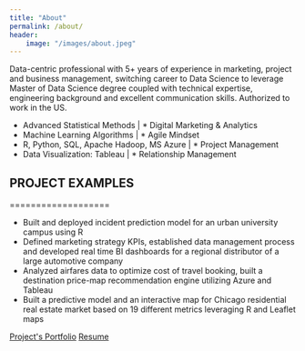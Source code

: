 ```yaml
---
title: "About"
permalink: /about/
header:
    image: "/images/about.jpeg"
---
```

Data-centric professional with 5+ years of experience in marketing, project and business management, switching career to Data Science to leverage Master of Data Science degree coupled with technical expertise, engineering background and excellent communication skills. Authorized to work in the US.

* Advanced Statistical Methods | * Digital Marketing & Analytics
* Machine Learning Algorithms | * Agile Mindset
* R, Python, SQL, Apache Hadoop, MS Azure | * Project Management
* Data Visualization: Tableau | * Relationship Management

## PROJECT EXAMPLES
===================

* Built and deployed incident prediction model for an urban university campus using R
* Defined marketing strategy KPIs, established data management process and developed real time BI dashboards for a regional distributor of a large automotive company
* Analyzed airfares data to optimize cost of travel booking, built a destination price-map recommendation engine utilizing Azure and Tableau
* Built a predictive model and an interactive map for Chicago residential real estate market based on 19 different metrics leveraging R and Leaflet maps

[Project's Portfolio](http://mikhailr.com/)
[Resume]()
